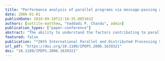 ```yaml
---
title: "Performance analysis of parallel programs via message-passing graph traversal"
date: 2006-01-01
publishDate: 2019-09-10T12:18:35.885363Z
authors: [sottile-matthew, "Vaddadi P. Chandu", admin]
publication_types: ["paper-conference"]
abstract: "The ability to understand the factors contributing to parallel program performance are vital for understanding the impact of machine parameters on the performance of specific applications. We propose a methodology for analyzing the performance characteristics of parallel programs based, on message-passing traces of their execution on a set of processors. Using this methodology, we explore how perturbations in both single processor performance and the messaging layer impact the performance of the traced run. This analysis provides a quantitative description of the sensitivity of applications to a variety of performance parameters to better understand the range of systems upon which an application can be expected to perform well. These performance parameters include operating system, interference and variability in message latencies within the interconnection network layer."
featured: false
publication: "*20th International Parallel and Distributed Processing Symposium (IPDPS 2006), Proceedings, 25-29 April 2006, Rhodes Island, Greece*"
url_pdf: "https://doi.org/10.1109/IPDPS.2006.1639321"
doi: "10.1109/IPDPS.2006.1639321"
---
```


